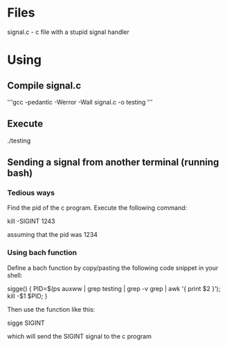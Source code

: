 # Files
signal.c - c file with a stupid signal handler

# Using

## Compile signal.c

'''gcc -pedantic -Werror -Wall signal.c  -o testing '''

## Execute

./testing

## Sending a signal from another terminal (running bash)

### Tedious ways

Find the pid of the c program. Execute the following command:

kill -SIGINT 1243

assuming that the pid was 1234

### Using bach function

Define a bach function by copy/pasting the following code snippet in your shell:

sigge() { PID=$(ps auxww | grep testing | grep -v grep | awk '{ print $2 }'); kill -$1 $PID; }

Then use the function like this:

sigge SIGINT

which will send the SIGINT signal to the c program

